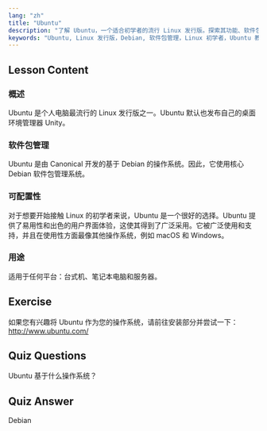 ```yaml
---
lang: "zh"
title: "Ubuntu"
description: "了解 Ubuntu，一个适合初学者的流行 Linux 发行版。探索其功能、软件包管理以及它为何非常适合桌面和服务器使用。"
keywords: "Ubuntu, Linux 发行版，Debian, 软件包管理，Linux 初学者，Ubuntu 教程，Linux 指南"
---
```


## Lesson Content

### 概述

Ubuntu 是个人电脑最流行的 Linux 发行版之一。Ubuntu 默认也发布自己的桌面环境管理器 Unity。

### 软件包管理

Ubuntu 是由 Canonical 开发的基于 Debian 的操作系统。因此，它使用核心 Debian 软件包管理系统。

### 可配置性

对于想要开始接触 Linux 的初学者来说，Ubuntu 是一个很好的选择。Ubuntu 提供了易用性和出色的用户界面体验，这使其得到了广泛采用。它被广泛使用和支持，并且在使用性方面最像其他操作系统，例如 macOS 和 Windows。

### 用途

适用于任何平台：台式机、笔记本电脑和服务器。

## Exercise

如果您有兴趣将 Ubuntu 作为您的操作系统，请前往安装部分并尝试一下：
<http://www.ubuntu.com/>

## Quiz Questions

Ubuntu 基于什么操作系统？

## Quiz Answer

Debian
